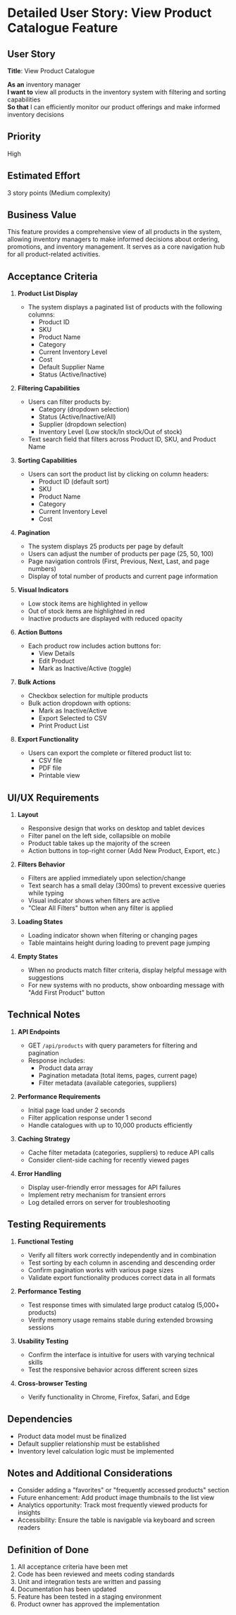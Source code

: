 # Detailed User Story: View Product Catalogue Feature

## User Story
**Title**: View Product Catalogue

**As an** inventory manager  
**I want to** view all products in the inventory system with filtering and sorting capabilities  
**So that** I can efficiently monitor our product offerings and make informed inventory decisions

## Priority
High

## Estimated Effort
3 story points (Medium complexity)

## Business Value
This feature provides a comprehensive view of all products in the system, allowing inventory managers to make informed decisions about ordering, promotions, and inventory management. It serves as a core navigation hub for all product-related activities.

## Acceptance Criteria

1. **Product List Display**
   - The system displays a paginated list of products with the following columns:
     - Product ID
     - SKU
     - Product Name
     - Category
     - Current Inventory Level
     - Cost
     - Default Supplier Name
     - Status (Active/Inactive)

2. **Filtering Capabilities**
   - Users can filter products by:
     - Category (dropdown selection)
     - Status (Active/Inactive/All)
     - Supplier (dropdown selection)
     - Inventory Level (Low stock/In stock/Out of stock)
   - Text search field that filters across Product ID, SKU, and Product Name

3. **Sorting Capabilities**
   - Users can sort the product list by clicking on column headers:
     - Product ID (default sort)
     - SKU
     - Product Name
     - Category
     - Current Inventory Level
     - Cost

4. **Pagination**
   - The system displays 25 products per page by default
   - Users can adjust the number of products per page (25, 50, 100)
   - Page navigation controls (First, Previous, Next, Last, and page numbers)
   - Display of total number of products and current page information

5. **Visual Indicators**
   - Low stock items are highlighted in yellow
   - Out of stock items are highlighted in red
   - Inactive products are displayed with reduced opacity

6. **Action Buttons**
   - Each product row includes action buttons for:
     - View Details
     - Edit Product
     - Mark as Inactive/Active (toggle)

7. **Bulk Actions**
   - Checkbox selection for multiple products
   - Bulk action dropdown with options:
     - Mark as Inactive/Active
     - Export Selected to CSV
     - Print Product List

8. **Export Functionality**
   - Users can export the complete or filtered product list to:
     - CSV file
     - PDF file
     - Printable view

## UI/UX Requirements

1. **Layout**
   - Responsive design that works on desktop and tablet devices
   - Filter panel on the left side, collapsible on mobile
   - Product table takes up the majority of the screen
   - Action buttons in top-right corner (Add New Product, Export, etc.)

2. **Filters Behavior**
   - Filters are applied immediately upon selection/change
   - Text search has a small delay (300ms) to prevent excessive queries while typing
   - Visual indicator shows when filters are active
   - "Clear All Filters" button when any filter is applied

3. **Loading States**
   - Loading indicator shown when filtering or changing pages
   - Table maintains height during loading to prevent page jumping

4. **Empty States**
   - When no products match filter criteria, display helpful message with suggestions
   - For new systems with no products, show onboarding message with "Add First Product" button

## Technical Notes

1. **API Endpoints**
   - GET `/api/products` with query parameters for filtering and pagination
   - Response includes:
     - Product data array
     - Pagination metadata (total items, pages, current page)
     - Filter metadata (available categories, suppliers)

2. **Performance Requirements**
   - Initial page load under 2 seconds
   - Filter application response under 1 second
   - Handle catalogues with up to 10,000 products efficiently

3. **Caching Strategy**
   - Cache filter metadata (categories, suppliers) to reduce API calls
   - Consider client-side caching for recently viewed pages

4. **Error Handling**
   - Display user-friendly error messages for API failures
   - Implement retry mechanism for transient errors
   - Log detailed errors on server for troubleshooting

## Testing Requirements

1. **Functional Testing**
   - Verify all filters work correctly independently and in combination
   - Test sorting by each column in ascending and descending order
   - Confirm pagination works with various page sizes
   - Validate export functionality produces correct data in all formats

2. **Performance Testing**
   - Test response times with simulated large product catalog (5,000+ products)
   - Verify memory usage remains stable during extended browsing sessions

3. **Usability Testing**
   - Confirm the interface is intuitive for users with varying technical skills
   - Test the responsive behavior across different screen sizes

4. **Cross-browser Testing**
   - Verify functionality in Chrome, Firefox, Safari, and Edge

## Dependencies
- Product data model must be finalized
- Default supplier relationship must be established
- Inventory level calculation logic must be implemented

## Notes and Additional Considerations
- Consider adding a "favorites" or "frequently accessed products" section
- Future enhancement: Add product image thumbnails to the list view
- Analytics opportunity: Track most frequently viewed products for insights
- Accessibility: Ensure the table is navigable via keyboard and screen readers

## Definition of Done
1. All acceptance criteria have been met
2. Code has been reviewed and meets coding standards
3. Unit and integration tests are written and passing
4. Documentation has been updated
5. Feature has been tested in a staging environment
6. Product owner has approved the implementation

